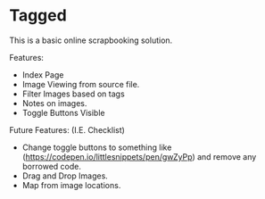 # Tagged

This is a basic online scrapbooking solution.

Features:
- Index Page
- Image Viewing from source file.
- Filter Images based on tags
- Notes on images.
- Toggle Buttons Visible

Future Features: (I.E. Checklist)
- Change toggle buttons to something like (https://codepen.io/littlesnippets/pen/gwZyPp) and remove any borrowed code.
- Drag and Drop Images.
- Map from image locations.
